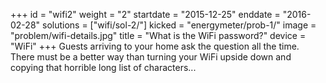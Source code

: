 +++
id = "wifi2"
weight = "2"
startdate = "2015-12-25"
enddate = "2016-02-28"
solutions = ["wifi/sol-2/"]
kicked = "energymeter/prob-1/"
image = "problem/wifi-details.jpg"
title = "What is the WiFi password?"
device = "WiFi"
+++
Guests arriving to your home ask the question all the time.<br/>
There must be a better way than turning your WiFi upside down and copying that horrible long list of characters...
